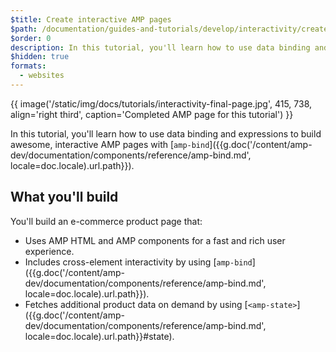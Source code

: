 ```yaml
---
$title: Create interactive AMP pages
$path: /documentation/guides-and-tutorials/develop/interactivity/create-interactive.html
$order: 0
description: In this tutorial, you'll learn how to use data binding and expressions to build awesome, interactive AMP pages with amp-bind...
$hidden: true
formats:
  - websites
---
```


{{ image('/static/img/docs/tutorials/interactivity-final-page.jpg', 415, 738, align='right third', caption='Completed AMP page for this tutorial') }}

In this tutorial, you'll learn how to use data binding and expressions to build awesome, interactive AMP pages with [`amp-bind`]({{g.doc('/content/amp-dev/documentation/components/reference/amp-bind.md', locale=doc.locale).url.path}}).

## What you'll build

You'll build an e-commerce product page that:

- Uses AMP HTML and AMP components for a fast and rich user experience.
- Includes cross-element interactivity by using [`amp-bind`]({{g.doc('/content/amp-dev/documentation/components/reference/amp-bind.md', locale=doc.locale).url.path}}).
- Fetches additional product data on demand by using [`<amp-state>`]({{g.doc('/content/amp-dev/documentation/components/reference/amp-bind.md', locale=doc.locale).url.path}}#state).
